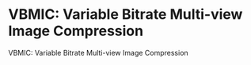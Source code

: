 # VBMIC: Variable Bitrate Multi-view Image Compression
VBMIC: Variable Bitrate Multi-view Image Compression
